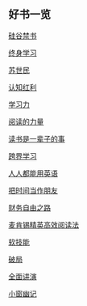 ## 好书一览
[硅谷禁书](
https://github.com/hiro-9999/blog/blob/master/Books_/books/%E4%BA%BA%E7%94%9F%E5%BF%83%E5%BE%97%E8%B4%B4/%E7%A1%85%E8%B0%B7%E7%A6%81%E4%B9%A6.md)

[终身学习](https://github.com/hiro-9999/blog/blob/master/Books_/books/%E6%9D%82%E4%B9%A6/%E5%AD%A6%E4%B9%A0/%E7%BB%88%E8%BA%AB%E5%AD%A6%E4%B9%A0.md)

[苏世民](https://github.com/hiro-9999/blog/blob/master/Books_/books/%E4%BA%BA%E7%94%9F%E5%BF%83%E5%BE%97%E8%B4%B4/%E8%8B%8F%E4%B8%96%E6%B0%91.md)

[认知红利](https://github.com/hiro-9999/blog/blob/master/Books_/books/%E4%BA%BA%E7%94%9F%E5%BF%83%E5%BE%97%E8%B4%B4/%E8%AE%A4%E7%9F%A5%E7%BA%A2%E5%88%A9.md)

[学习力](https://github.com/hiro-9999/blog/blob/master/Books_/books/Leadership/%E5%AD%A6%E4%B9%A0%E5%8A%9B-%E5%8F%8D%E6%9C%AC%E8%83%BD_%E6%B7%B1%E5%BA%A6%E6%80%9D%E7%BB%B4_%E4%B8%AA%E4%BD%93%E8%B5%8B%E8%83%BD.md)

[阅读的力量](https://github.com/hiro-9999/blog/blob/master/Books_/books/%E4%BA%BA%E7%94%9F%E5%BF%83%E5%BE%97%E8%B4%B4/%E5%8A%9B%E9%87%8F.md)

[读书是一辈子的事](https://github.com/hiro-9999/blog/blob/master/Books_/books/%E4%BA%BA%E7%94%9F%E5%BF%83%E5%BE%97%E8%B4%B4/%E8%AF%BB%E4%B9%A6%E6%98%AF%E4%B8%80%E8%BE%88%E5%AD%90%E7%9A%84%E4%BA%8B.md)

[跨界学习](https://github.com/hiro-9999/blog/blob/master/Books_/books/%E4%BA%BA%E7%94%9F%E5%BF%83%E5%BE%97%E8%B4%B4/%E8%B7%A8%E7%95%8C%E5%AD%A6%E4%B9%A0.md)

[人人都能用英语](https://github.com/hiro-9999/blog/blob/master/Books_/books/lixiaolai/%E4%BA%BA%E4%BA%BA%E9%83%BD%E8%83%BD%E7%94%A8%E8%8B%B1%E8%AF%AD.md)

[把时间当作朋友]()

[财务自由之路](https://github.com/hiro-9999/blog/blob/master/Books_/books/lixiaolai/%E6%9D%8E%E7%AC%91%E6%9D%A5%E8%B4%A2%E5%AF%8C%E8%87%AA%E7%94%B1%E4%B9%8B%E8%B7%AF.md)

[麦肯锡精英高效阅读法](https://github.com/hiro-9999/blog/blob/master/Books_/books/%E6%9D%82%E4%B9%A6/%E9%BA%A6%E8%82%AF%E9%94%A1%E7%B2%BE%E8%8B%B1%E9%AB%98%E6%95%88%E9%98%85%E8%AF%BB%E6%B3%95.md)

[软技能](https://github.com/hiro-9999/blog/blob/master/Books_/books/Leadership/%E8%BD%AF%E6%8A%80%E8%83%BD.md)

[破局](https://github.com/hiro-9999/blog/blob/master/Books_/books/%E4%BA%BA%E7%94%9F%E5%BF%83%E5%BE%97%E8%B4%B4/%E7%A0%B4%E5%B1%80%EF%BC%9A%E8%B6%85%E8%B6%8A%E5%90%8C%E9%BE%84%E4%BA%BA%E7%9A%84%E6%80%9D%E8%80%83%E4%B8%8E%E8%A1%8C%E5%8A%A8%E6%8C%87%E5%8D%97.md)


[全面讲演](https://github.com/hiro-9999/blog/blob/master/Books_/books/%E6%9D%82%E4%B9%A6/2020/%E5%88%86%E7%B1%BB/07/%E5%85%A8%E8%84%91%E6%BC%94%E8%AE%B2%20%E5%B7%A6%E8%84%91%E9%80%BB%E8%BE%91%EF%BC%8C%E5%8F%B3%E8%84%91%E6%83%85%E5%95%86.md)

[小窗幽记](https://github.com/hiro-9999/blog/blob/master/Books_/books/%E6%9D%82%E4%B9%A6/2020/%E5%88%86%E7%B1%BB/07/%E5%B0%8F%E7%AA%97%E5%B9%BD%E8%AE%B0.md)
